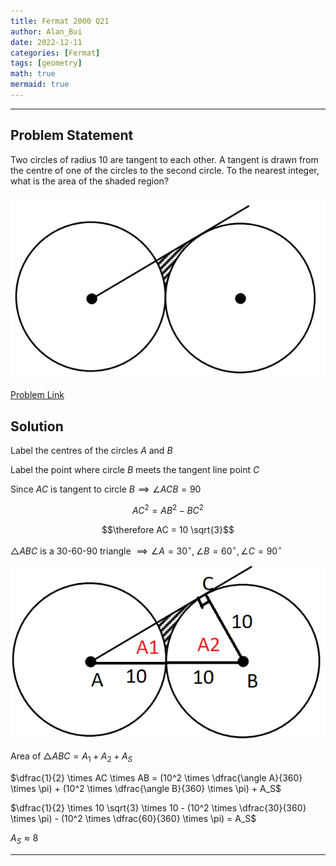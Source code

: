 ```yaml
---
title: Fermat 2000 Q21
author: Alan_Bui
date: 2022-12-11
categories: [Fermat]
tags: [geometry]
math: true
mermaid: true
---
```


---
## Problem Statement
Two circles of radius 10 are tangent to each other. A tangent is drawn from the centre of one of the circles to the second circle. To the nearest integer, what is the area of the shaded region?

![Problem Diagram](/assets/diagrams/fermat2000q21.png)

[Problem Link](https://cemc.uwaterloo.ca/contests/past_contests/2000/2000FermatContest.pdf)

## Solution

Label the centres of the circles $A$ and $B$

Label the point where circle $B$ meets the tangent line point $C$

Since $AC$ is tangent to circle $B \implies \angle ACB = 90$

$$AC^2 = AB^2 - BC^2$$

$$\therefore AC = 10 \sqrt{3}$$

$\triangle ABC$ is a 30-60-90 triangle $\implies \angle A = 30^{\circ}, \angle B = 60^{\circ}, \angle C = 90^{\circ}$

![Problem Diagram](/assets/diagrams/fermat2000q21-1.png)

Area of $\triangle ABC = A_1 + A_2 + A_S$

$\dfrac{1}{2} \times AC \times AB = (10^2 \times \dfrac{\angle A}{360} \times \pi) + (10^2 \times \dfrac{\angle B}{360} \times \pi) + A_S$

$\dfrac{1}{2} \times 10 \sqrt{3} \times 10 - (10^2 \times \dfrac{30}{360} \times \pi) - (10^2 \times \dfrac{60}{360} \times \pi) = A_S$

$A_S \approx 8$

---